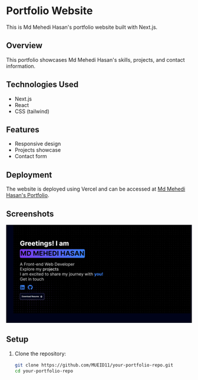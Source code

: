 # Portfolio Website

This is Md Mehedi Hasan's portfolio website built with Next.js.

## Overview

This portfolio showcases Md Mehedi Hasan's skills, projects, and contact information.

## Technologies Used

- Next.js
- React
- CSS (tailwind)

## Features

- Responsive design
- Projects showcase
- Contact form

## Deployment

The website is deployed using Vercel and can be accessed at [Md Mehedi Hasan's Portfolio](https://mueid-portfolio.vercel.app).

## Screenshots

![Homepage Screenshot](./public/homepage-ss.png)

## Setup

1. Clone the repository:

   ```bash
   git clone https://github.com/MUEID11/your-portfolio-repo.git
   cd your-portfolio-repo
